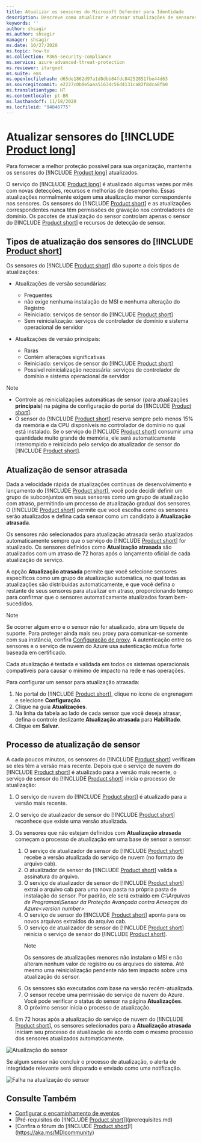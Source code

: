 ```yaml
---
title: Atualizar os sensores do Microsoft Defender para Identidade
description: Descreve como atualizar e atrasar atualizações de sensores no Microsoft Defender para Identidade.
keywords: ''
author: shsagir
ms.author: shsagir
manager: shsagir
ms.date: 10/27/2020
ms.topic: how-to
ms.collection: M365-security-compliance
ms.service: azure-advanced-threat-protection
ms.reviewer: itargoet
ms.suite: ems
ms.openlocfilehash: d65de1862d97a1d8dbb84fdc84252851fbe44d63
ms.sourcegitcommit: e2227c0b0e5aaa5163dc56d4131ca82f8dca8fb0
ms.translationtype: HT
ms.contentlocale: pt-BR
ms.lasthandoff: 11/18/2020
ms.locfileid: "94846775"
---
```

# <a name="update-product-long-sensors"></a>Atualizar sensores do [!INCLUDE [Product long](includes/product-long.md)]

Para fornecer a melhor proteção possível para sua organização, mantenha os sensores do [!INCLUDE [Product long](includes/product-long.md)] atualizados.

O serviço do [!INCLUDE [Product long](includes/product-long.md)] é atualizado algumas vezes por mês com novas detecções, recursos e melhorias de desempenho. Essas atualizações normalmente exigem uma atualização menor correspondente nos sensores. Os sensores do [!INCLUDE [Product short](includes/product-short.md)] e as atualizações correspondentes nunca têm permissões de gravação nos controladores de domínio. Os pacotes de atualização do sensor controlam apenas o sensor do [!INCLUDE [Product short](includes/product-short.md)] e recursos de detecção de sensor.

## <a name="product-short-sensor-update-types"></a>Tipos de atualização dos sensores do [!INCLUDE [Product short](includes/product-short.md)]

Os sensores do [!INCLUDE [Product short](includes/product-short.md)] dão suporte a dois tipos de atualizações:

- Atualizações de versão secundárias:
  - Frequentes
  - não exige nenhuma instalação de MSI e nenhuma alteração do Registro
  - Reiniciado: serviços de sensor do [!INCLUDE [Product short](includes/product-short.md)]
  - Sem reinicialização: serviços de controlador de domínio e sistema operacional de servidor

- Atualizações de versão principais:
  - Raras
  - Contém alterações significativas
  - Reiniciado: serviços de sensor do [!INCLUDE [Product short](includes/product-short.md)]
  - Possível reinicialização necessária: serviços de controlador de domínio e sistema operacional de servidor

> [!NOTE]
>
> - Controle as reinicializações automáticas de sensor (para atualizações **principais**) na página de configuração do portal do [!INCLUDE [Product short](includes/product-short.md)].
> - O sensor do [!INCLUDE [Product short](includes/product-short.md)] reserva sempre pelo menos 15% da memória e da CPU disponíveis no controlador de domínio no qual está instalado. Se o serviço do [!INCLUDE [Product short](includes/product-short.md)] consumir uma quantidade muito grande de memória, ele será automaticamente interrompido e reiniciado pelo serviço do atualizador de sensor do [!INCLUDE [Product short](includes/product-short.md)].

## <a name="delayed-sensor-update"></a>Atualização de sensor atrasada

Dada a velocidade rápida de atualizações contínuas de desenvolvimento e lançamento do [!INCLUDE [Product short](includes/product-short.md)], você pode decidir definir um grupo de subconjuntos em seus sensores como um grupo de atualização com atraso, permitindo um processo de atualização gradual dos sensores. O [!INCLUDE [Product short](includes/product-short.md)] permite que você escolha como os sensores serão atualizados e defina cada sensor como um candidato à **Atualização atrasada**.

Os sensores não selecionados para atualização atrasada serão atualizados automaticamente sempre que o serviço do [!INCLUDE [Product short](includes/product-short.md)] for atualizado. Os sensores definidos como **Atualização atrasada** são atualizados com um atraso de 72 horas após o lançamento oficial de cada atualização de serviço.

A opção **Atualização atrasada** permite que você selecione sensores específicos como um grupo de atualização automática, no qual todas as atualizações são distribuídas automaticamente, e que você defina o restante de seus sensores para atualizar em atraso, proporcionando tempo para confirmar que o sensores automaticamente atualizados foram bem-sucedidos.

> [!NOTE]
> Se ocorrer algum erro e o sensor não for atualizado, abra um tíquete de suporte. Para proteger ainda mais seu proxy para comunicar-se somente com sua instância, confira [Configuração de proxy](configure-proxy.md).
A autenticação entre os sensores e o serviço de nuvem do Azure usa autenticação mútua forte baseada em certificado.

Cada atualização é testada e validada em todos os sistemas operacionais compatíveis para causar o mínimo de impacto na rede e nas operações.

Para configurar um sensor para atualização atrasada:

1. No portal do [!INCLUDE [Product short](includes/product-short.md)], clique no ícone de engrenagem e selecione **Configuração**.
1. Clique na guia **Atualizações**.
1. Na linha da tabela ao lado de cada sensor que você deseja atrasar, defina o controle deslizante **Atualização atrasada** para **Habilitado**.
1. Clique em **Salvar**.

## <a name="sensor-update-process"></a>Processo de atualização de sensor

A cada poucos minutos, os sensores do [!INCLUDE [Product short](includes/product-short.md)] verificam se eles têm a versão mais recente. Depois que o serviço de nuvem do [!INCLUDE [Product short](includes/product-short.md)] é atualizado para a versão mais recente, o serviço de sensor do [!INCLUDE [Product short](includes/product-short.md)] inicia o processo de atualização:

1. O serviço de nuvem do [!INCLUDE [Product short](includes/product-short.md)] é atualizado para a versão mais recente.
1. O serviço de atualizador de sensor do [!INCLUDE [Product short](includes/product-short.md)] reconhece que existe uma versão atualizada.
1. Os sensores que não estejam definidos com **Atualização atrasada** começam o processo de atualização em uma base de sensor a sensor:
    1. O serviço de atualizador de sensor do [!INCLUDE [Product short](includes/product-short.md)] recebe a versão atualizada do serviço de nuvem (no formato de arquivo cab).
    1. O atualizador de sensor do [!INCLUDE [Product short](includes/product-short.md)] valida a assinatura do arquivo.
    1. O serviço de atualizador de sensor do [!INCLUDE [Product short](includes/product-short.md)] extrai o arquivo cab para uma nova pasta na própria pasta de instalação do sensor. Por padrão, ele será extraído em *C:\Arquivos de Programas\Sensor da Proteção Avançada contra Ameaças do Azure\<version number>*
    1. O serviço de sensor do [!INCLUDE [Product short](includes/product-short.md)] aponta para os novos arquivos extraídos do arquivo cab.
    1. O serviço de atualizador de sensor do [!INCLUDE [Product short](includes/product-short.md)] reinicia o serviço de sensor do [!INCLUDE [Product short](includes/product-short.md)].
        > [!NOTE]
        > Os sensores de atualizações menores não instalam o MSI e não alteram nenhum valor de registro ou os arquivos do sistema. Até mesmo uma reinicialização pendente não tem impacto sobre uma atualização do sensor.
    1. Os sensores são executados com base na versão recém-atualizada.
    1. O sensor recebe uma permissão do serviço de nuvem do Azure. Você pode verificar o status do sensor na página **Atualizações**.
    1. O próximo sensor inicia o processo de atualização.

1. Em 72 horas após a atualização do serviço de nuvem do [!INCLUDE [Product short](includes/product-short.md)], os sensores selecionados para a **Atualização atrasada** iniciam seu processo de atualização de acordo com o mesmo processo dos sensores atualizados automaticamente.

![Atualização do sensor](media/sensor-update.png)

Se algum sensor não concluir o processo de atualização, o alerta de integridade relevante será disparado e enviado como uma notificação.

![Falha na atualização do sensor](media/sensor-outdated.png)

## <a name="see-also"></a>Consulte Também

- [Configurar o encaminhamento de eventos](configure-event-forwarding.md)
- [Pré-requisitos do [!INCLUDE [Product short](includes/product-short.md)]](prerequisites.md)
- [Confira o fórum do [!INCLUDE [Product short](includes/product-short.md)]!](https://aka.ms/MDIcommunity)
